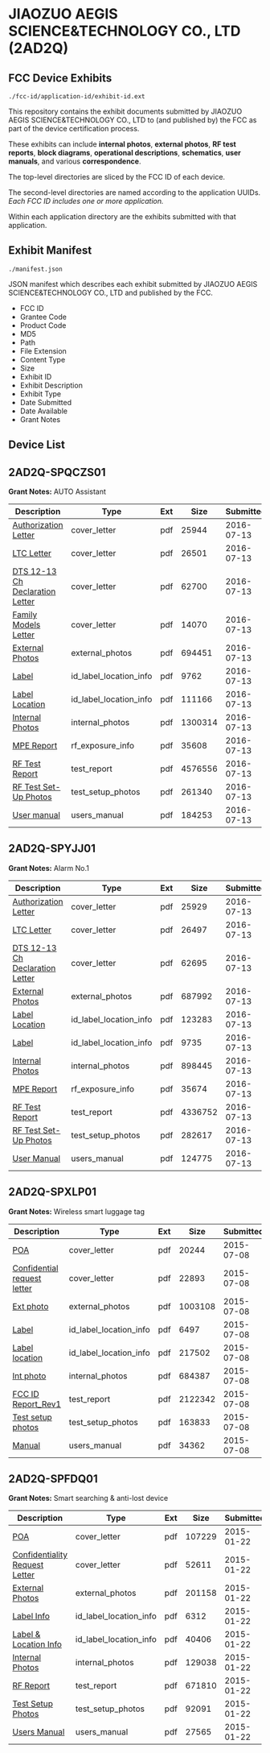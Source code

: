 # JIAOZUO AEGIS SCIENCE&TECHNOLOGY CO., LTD (2AD2Q)
## FCC Device Exhibits

```
./fcc-id/application-id/exhibit-id.ext
```

This repository contains the exhibit documents submitted by JIAOZUO AEGIS SCIENCE&TECHNOLOGY CO., LTD to (and published by) the FCC as part of the device certification process.

These exhibits can include **internal photos**, **external photos**, **RF test reports**, **block diagrams**, **operational descriptions**, **schematics**, **user manuals**, and various **correspondence**.

The top-level directories are sliced by the FCC ID of each device.

The second-level directories are named according to the application UUIDs. *Each FCC ID includes one or more application.*

Within each application directory are the exhibits submitted with that application. 

## Exhibit Manifest

```
./manifest.json
```

JSON manifest which describes each exhibit submitted by JIAOZUO AEGIS SCIENCE&TECHNOLOGY CO., LTD and published by the FCC.

- FCC ID
- Grantee Code
- Product Code
- MD5
- Path
- File Extension
- Content Type
- Size
- Exhibit ID
- Exhibit Description
- Exhibit Type
- Date Submitted
- Date Available
- Grant Notes

## Device List
## 2AD2Q-SPQCZS01
**Grant Notes:** AUTO Assistant

| Description | Type | Ext | Size | Submitted | Available |
| ----------- | ---- | --- | ---- | --------- | --------- |
| [Authorization Letter](2AD2Q-SPQCZS01/277e87d81528d4db34a33ba8566e7371/3060363.pdf) | cover_letter | pdf | 25944 | 2016-07-13 | 2016-07-13 |
| [LTC Letter](2AD2Q-SPQCZS01/277e87d81528d4db34a33ba8566e7371/3060364.pdf) | cover_letter | pdf | 26501 | 2016-07-13 | 2016-07-13 |
| [DTS 12-13 Ch Declaration Letter](2AD2Q-SPQCZS01/277e87d81528d4db34a33ba8566e7371/3060366.pdf) | cover_letter | pdf | 62700 | 2016-07-13 | 2016-07-13 |
| [Family Models Letter](2AD2Q-SPQCZS01/277e87d81528d4db34a33ba8566e7371/3060365.pdf) | cover_letter | pdf | 14070 | 2016-07-13 | 2016-07-13 |
| [External Photos](2AD2Q-SPQCZS01/277e87d81528d4db34a33ba8566e7371/3060367.pdf) | external_photos | pdf | 694451 | 2016-07-13 | 2016-07-13 |
| [Label](2AD2Q-SPQCZS01/277e87d81528d4db34a33ba8566e7371/3060368.pdf) | id_label_location_info | pdf | 9762 | 2016-07-13 | 2016-07-13 |
| [Label Location](2AD2Q-SPQCZS01/277e87d81528d4db34a33ba8566e7371/3060369.pdf) | id_label_location_info | pdf | 111166 | 2016-07-13 | 2016-07-13 |
| [Internal Photos](2AD2Q-SPQCZS01/277e87d81528d4db34a33ba8566e7371/3060370.pdf) | internal_photos | pdf | 1300314 | 2016-07-13 | 2016-07-13 |
| [MPE Report](2AD2Q-SPQCZS01/277e87d81528d4db34a33ba8566e7371/3060372.pdf) | rf_exposure_info | pdf | 35608 | 2016-07-13 | 2016-07-13 |
| [RF Test Report](2AD2Q-SPQCZS01/277e87d81528d4db34a33ba8566e7371/3060390.pdf) | test_report | pdf | 4576556 | 2016-07-13 | 2016-07-13 |
| [RF Test Set-Up Photos](2AD2Q-SPQCZS01/277e87d81528d4db34a33ba8566e7371/3060391.pdf) | test_setup_photos | pdf | 261340 | 2016-07-13 | 2016-07-13 |
| [User manual](2AD2Q-SPQCZS01/277e87d81528d4db34a33ba8566e7371/3060374.pdf) | users_manual | pdf | 184253 | 2016-07-13 | 2016-07-13 |
## 2AD2Q-SPYJJ01
**Grant Notes:** Alarm No.1

| Description | Type | Ext | Size | Submitted | Available |
| ----------- | ---- | --- | ---- | --------- | --------- |
| [Authorization Letter](2AD2Q-SPYJJ01/919334dee3ca4c3eef3ec7662d55a91a/3060335.pdf) | cover_letter | pdf | 25929 | 2016-07-13 | 2016-07-13 |
| [LTC Letter](2AD2Q-SPYJJ01/919334dee3ca4c3eef3ec7662d55a91a/3060336.pdf) | cover_letter | pdf | 26497 | 2016-07-13 | 2016-07-13 |
| [DTS 12-13 Ch Declaration Letter](2AD2Q-SPYJJ01/919334dee3ca4c3eef3ec7662d55a91a/3060337.pdf) | cover_letter | pdf | 62695 | 2016-07-13 | 2016-07-13 |
| [External Photos](2AD2Q-SPYJJ01/919334dee3ca4c3eef3ec7662d55a91a/3060338.pdf) | external_photos | pdf | 687992 | 2016-07-13 | 2016-07-13 |
| [Label Location](2AD2Q-SPYJJ01/919334dee3ca4c3eef3ec7662d55a91a/3060339.pdf) | id_label_location_info | pdf | 123283 | 2016-07-13 | 2016-07-13 |
| [Label](2AD2Q-SPYJJ01/919334dee3ca4c3eef3ec7662d55a91a/3060340.pdf) | id_label_location_info | pdf | 9735 | 2016-07-13 | 2016-07-13 |
| [Internal Photos](2AD2Q-SPYJJ01/919334dee3ca4c3eef3ec7662d55a91a/3060341.pdf) | internal_photos | pdf | 898445 | 2016-07-13 | 2016-07-13 |
| [MPE Report](2AD2Q-SPYJJ01/919334dee3ca4c3eef3ec7662d55a91a/3060343.pdf) | rf_exposure_info | pdf | 35674 | 2016-07-13 | 2016-07-13 |
| [RF Test Report](2AD2Q-SPYJJ01/919334dee3ca4c3eef3ec7662d55a91a/3060346.pdf) | test_report | pdf | 4336752 | 2016-07-13 | 2016-07-13 |
| [RF Test Set-Up Photos](2AD2Q-SPYJJ01/919334dee3ca4c3eef3ec7662d55a91a/3060347.pdf) | test_setup_photos | pdf | 282617 | 2016-07-13 | 2016-07-13 |
| [User Manual](2AD2Q-SPYJJ01/919334dee3ca4c3eef3ec7662d55a91a/3060345.pdf) | users_manual | pdf | 124775 | 2016-07-13 | 2016-07-13 |
## 2AD2Q-SPXLP01
**Grant Notes:** Wireless smart luggage tag

| Description | Type | Ext | Size | Submitted | Available |
| ----------- | ---- | --- | ---- | --------- | --------- |
| [POA](2AD2Q-SPXLP01/4b36aae979d5959f2632e0fb9e551a15/2672656.pdf) | cover_letter | pdf | 20244 | 2015-07-08 | 2015-07-09 |
| [Confidential request letter](2AD2Q-SPXLP01/4b36aae979d5959f2632e0fb9e551a15/2672657.pdf) | cover_letter | pdf | 22893 | 2015-07-08 | 2015-07-09 |
| [Ext photo](2AD2Q-SPXLP01/4b36aae979d5959f2632e0fb9e551a15/2672660.pdf) | external_photos | pdf | 1003108 | 2015-07-08 | 2015-07-09 |
| [Label](2AD2Q-SPXLP01/4b36aae979d5959f2632e0fb9e551a15/2672662.pdf) | id_label_location_info | pdf | 6497 | 2015-07-08 | 2015-07-09 |
| [Label location](2AD2Q-SPXLP01/4b36aae979d5959f2632e0fb9e551a15/2672663.pdf) | id_label_location_info | pdf | 217502 | 2015-07-08 | 2015-07-09 |
| [Int photo](2AD2Q-SPXLP01/4b36aae979d5959f2632e0fb9e551a15/2672661.pdf) | internal_photos | pdf | 684387 | 2015-07-08 | 2015-07-09 |
| [FCC ID Report_Rev1](2AD2Q-SPXLP01/4b36aae979d5959f2632e0fb9e551a15/2672658.pdf) | test_report | pdf | 2122342 | 2015-07-08 | 2015-07-09 |
| [Test setup photos](2AD2Q-SPXLP01/4b36aae979d5959f2632e0fb9e551a15/2672659.pdf) | test_setup_photos | pdf | 163833 | 2015-07-08 | 2015-07-09 |
| [Manual](2AD2Q-SPXLP01/4b36aae979d5959f2632e0fb9e551a15/2672664.pdf) | users_manual | pdf | 34362 | 2015-07-08 | 2015-07-09 |
## 2AD2Q-SPFDQ01
**Grant Notes:** Smart searching & anti-lost device

| Description | Type | Ext | Size | Submitted | Available |
| ----------- | ---- | --- | ---- | --------- | --------- |
| [POA](2AD2Q-SPFDQ01/2cbe0e0256ab2340df6316125848483f/2511346.pdf) | cover_letter | pdf | 107229 | 2015-01-22 | 2015-01-22 |
| [Confidentiality Request Letter](2AD2Q-SPFDQ01/2cbe0e0256ab2340df6316125848483f/2511347.pdf) | cover_letter | pdf | 52611 | 2015-01-22 | 2015-01-22 |
| [External Photos](2AD2Q-SPFDQ01/2cbe0e0256ab2340df6316125848483f/2511353.pdf) | external_photos | pdf | 201158 | 2015-01-22 | 2015-01-22 |
| [Label Info](2AD2Q-SPFDQ01/2cbe0e0256ab2340df6316125848483f/2511355.pdf) | id_label_location_info | pdf | 6312 | 2015-01-22 | 2015-01-22 |
| [Label & Location Info](2AD2Q-SPFDQ01/2cbe0e0256ab2340df6316125848483f/2511356.pdf) | id_label_location_info | pdf | 40406 | 2015-01-22 | 2015-01-22 |
| [Internal Photos](2AD2Q-SPFDQ01/2cbe0e0256ab2340df6316125848483f/2511354.pdf) | internal_photos | pdf | 129038 | 2015-01-22 | 2015-01-22 |
| [RF Report](2AD2Q-SPFDQ01/2cbe0e0256ab2340df6316125848483f/2511351.pdf) | test_report | pdf | 671810 | 2015-01-22 | 2015-01-22 |
| [Test Setup Photos](2AD2Q-SPFDQ01/2cbe0e0256ab2340df6316125848483f/2511352.pdf) | test_setup_photos | pdf | 92091 | 2015-01-22 | 2015-01-22 |
| [Users Manual](2AD2Q-SPFDQ01/2cbe0e0256ab2340df6316125848483f/2511357.pdf) | users_manual | pdf | 27565 | 2015-01-22 | 2015-01-22 |
